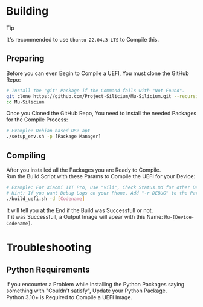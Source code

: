 # Building

> [!TIP]
> It's recommended to use `Ubuntu 22.04.3 LTS` to Compile this.

## Preparing

Before you can even Begin to Compile a UEFI, You must clone the GitHub Repo:
```bash
# Install the "git" Package if the Command fails with "Not Found".
git clone https://github.com/Project-Silicium/Mu-Silicium.git --recursive
cd Mu-Silicium
```

Once you Cloned the GitHub Repo, You need to install the needed Packages for the Compile Process:
```bash
# Example: Debian based OS: apt
./setup_env.sh -p [Package Manager]
```

## Compiling

After you installed all the Packages you are Ready to Compile. <br>
Run the Build Script with these Params to Compile the UEFI for your Device:
```bash
# Example: For Xiaomi 11T Pro, Use "vili", Check Status.md for other Devices.
# Hint: If you want Debug Logs on your Phone, Add "-r DEBUG" to the Params.
./build_uefi.sh -d [Codename]
```

It will tell you at the End if the Build was Successfull or not. <br>
If it was Successfull, a Output Image will apear with this Name: `Mu-[Device-Codename]`.

# Troubleshooting

## Python Requirements

If you encounter a Problem while Installing the Python Packages saying something with "Couldn't satisfy", Update your Python Package. <br>
Python 3.10+ is Required to Compile a UEFI Image.
